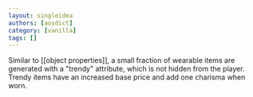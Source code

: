 ```yaml
---
layout: singleidea
authors: [aosdict]
category: [vanilla]
tags: []
---
```

Similar to [[object properties]], a small fraction of wearable items are generated with a "trendy" attribute, which is not hidden from the player. Trendy items have an increased base price and add one charisma when worn.
